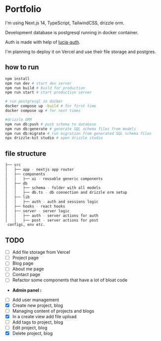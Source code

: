 # Portfolio

I'm using Next.js 14, TypeScript, TailwindCSS, drizzle orm.

Development database is postgresql running in docker container.

Auth is made with help of [lucia-auth](https://lucia-auth.com/sessions/cookies/nextjs).

I'm planning to deploy it on Vercel and use their file storage and postgres.

## how to run

```bash
npm install
npm run dev # start dev server
npm run build # build for production
npm run start # start production server

# run postgresql in docker
docker compose up -build # for first time
docker compose up # for next times

#drizzle ORM
npm run db:push # push schema to database
npm run db:generate # generate SQL schema files from models
npm run db:migrate # run migration from generated SQL schema files
npx drizzle-kit studio # open drizzle studio
```

## file structure

```bash
├── src
│   ├── app - nextjs app router
│   ├── components
│   │   ├── ui - reusable generic components
│   ├── db
│   │   ├── schema - folder with all models
│   │   ├── db.ts - db connection and drizzle orm setup
│   ├── lib
│   │   ├── auth - auth and sessions logic
│   ├── hooks - react hooks
│   ├── server - server logic
│   │   ├── auth - server actions for auth
│   │   ├── post - server actions for post
 configs, env etc.
```

## TODO

- [ ] Add file storage from Vercel
- [ ] Project page
- [ ] Blog page
- [ ] About me page
- [ ] Contact page
- [ ] Refactor some components that have a lot of bloat code

- **Admin panel :**

- [ ] Add user management
- [x] Create new project, blog
- [ ] Managing content of projects and blogs
- [x] In a create view add file upload
- [ ] Add tags to project, blog
- [ ] Edit project, blog
- [x] Delete project, blog

